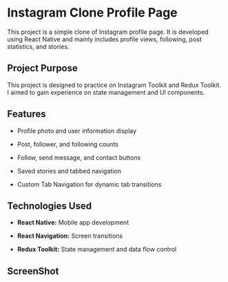# Instagram Clone Profile Page

This project is a simple clone of Instagram profile page. It is developed using React Native and mainly includes profile views, following, post statistics, and stories.

## Project Purpose

This project is designed to practice on Instagram Toolkit and Redux Toolkit. I aimed to gain experience on state management and UI components.

## Features

- Profile photo and user information display

- Post, follower, and following counts

- Follow, send message, and contact buttons

- Saved stories and tabbed navigation

- Custom Tab Navigation for dynamic tab transitions

## Technologies Used

- **React Native:** Mobile app development

- **React Navigation:** Screen transitions

- **Redux Toolkit:** State management and data flow control

## ScreenShot
